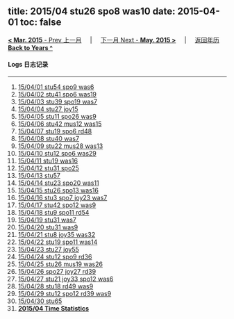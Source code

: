 title: 2015/04 stu26 spo8 was10
date: 2015-04-01
toc: false
---
[**< Mar. 2015** - Prev 上一月](/lifelogs/2015/03/index.html) &nbsp; &nbsp; | &nbsp; &nbsp; [下一月 Next - **May. 2015 >**](/lifelogs/2015/05/index.html) &nbsp; &nbsp; |  &nbsp; &nbsp; [返回年历 **Back to Years ^**](/lifelogs)
<br/>
#### Logs 日志记录
---
1. [15/04/01 stu54 spo9 was6](/lifelogs/2015/04/d01.html)
2. [15/04/02 stu41 spo6 was19](/lifelogs/2015/04/d02.html)
3. [15/04/03 stu39 spo19 was7](/lifelogs/2015/04/d03.html)
4. [15/04/04 stu27 joy15](/lifelogs/2015/04/d04.html)
5. [15/04/05 stu11 spo26 was9](/lifelogs/2015/04/d05.html)
6. [15/04/06 stu42 mus12 was15](/lifelogs/2015/04/d06.html)
7. [15/04/07 stu19 spo6 rd48](/lifelogs/2015/04/d07.html)
8. [15/04/08 stu40 was7](/lifelogs/2015/04/d08.html)
9. [15/04/09 stu22 mus28 was13](/lifelogs/2015/04/d09.html)
10. [15/04/10 stu12 spo6 was29](/lifelogs/2015/04/d10.html)
11. [15/04/11 stu19 was16](/lifelogs/2015/04/d11.html)
12. [15/04/12 stu31 spo25](/lifelogs/2015/04/d12.html)
13. [15/04/13 stu57](/lifelogs/2015/04/d13.html)
14. [15/04/14 stu23 spo20 was11](/lifelogs/2015/04/d14.html)
15. [15/04/15 stu26 spo13 was16](/lifelogs/2015/04/d15.html)
16. [15/04/16 stu3 spo7 joy23 was7](/lifelogs/2015/04/d16.html)
17. [15/04/17 stu42 spo12 was9](/lifelogs/2015/04/d17.html)
18. [15/04/18 stu9 spo11 rd54](/lifelogs/2015/04/d18.html)
19. [15/04/19 stu31 was7](/lifelogs/2015/04/d19.html)
20. [15/04/20 stu31 was9](/lifelogs/2015/04/d20.html)
21. [15/04/21 stu8 joy35 was32](/lifelogs/2015/04/d21.html)
22. [15/04/22 stu19 spo11 was14](/lifelogs/2015/04/d22.html)
23. [15/04/23 stu27 joy55](/lifelogs/2015/04/d23.html)
24. [15/04/24 stu12 spo9 rd36](/lifelogs/2015/04/d24.html)
25. [15/04/25 stu26 mus19 was26](/lifelogs/2015/04/d25.html)
26. [15/04/26 spo27 joy27 rd39](/lifelogs/2015/04/d26.html)
27. [15/04/27 stu21 joy33 spo12 was6](/lifelogs/2015/04/d27.html)
28. [15/04/28 stu18 rd49 was9](/lifelogs/2015/04/d28.html)
29. [15/04/29 stu12 spo12 rd39 was9](/lifelogs/2015/04/d29.html)
30. [15/04/30 stu65](/lifelogs/2015/04/d30.html)
31. **[2015/04 Time Statistics](/lifelogs/2015/04/time_stat.html)**
